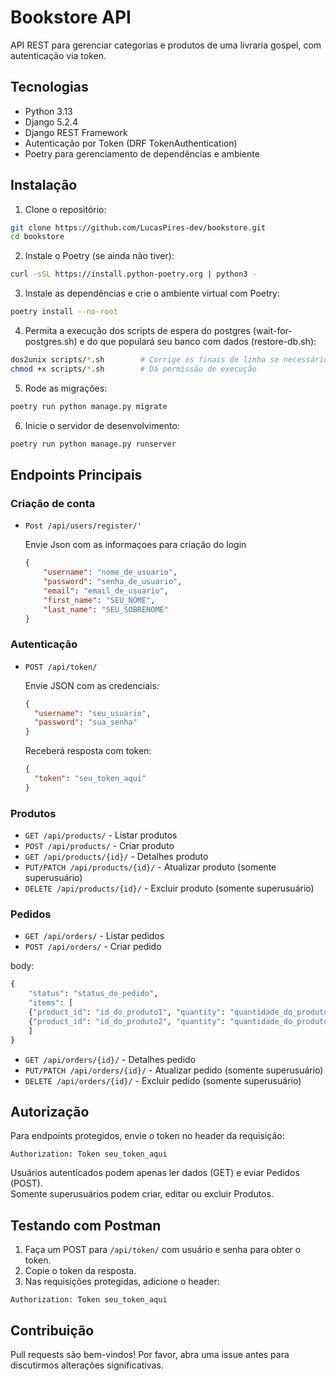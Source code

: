 # Bookstore API

API REST para gerenciar categorias e produtos de uma livraria gospel, com autenticação via token.

## Tecnologias

- Python 3.13  
- Django 5.2.4  
- Django REST Framework  
- Autenticação por Token (DRF TokenAuthentication)  
- Poetry para gerenciamento de dependências e ambiente  

## Instalação

1. Clone o repositório:

```bash
git clone https://github.com/LucasPires-dev/bookstore.git
cd bookstore
```

2. Instale o Poetry (se ainda não tiver):

```bash
curl -sSL https://install.python-poetry.org | python3 -
```

3. Instale as dependências e crie o ambiente virtual com Poetry:

```bash
poetry install --no-root
```

4. Permita a execução dos scripts de espera do postgres (wait-for-postgres.sh) e do que populará seu banco com dados (restore-db.sh):

```bash
dos2unix scripts/*.sh        # Corrige os finais de linha se necessário
chmod +x scripts/*.sh        # Dá permissão de execução


```

5. Rode as migrações:

```bash
poetry run python manage.py migrate
```

6. Inicie o servidor de desenvolvimento:

```bash
poetry run python manage.py runserver
```

## Endpoints Principais

### Criação de conta

- `Post /api/users/register/'`

    Envie Json com as informaçoes para criação do login

    ```json
    {
        "username": "nome_de_usuario",
        "password": "senha_de_usuario",
        "email": "email_de_usuario",
        "first_name": "SEU_NOME",
        "last_name": "SEU_SOBRENOME"
    }
  ```

### Autenticação

- `POST /api/token/`

  Envie JSON com as credenciais:

  ```json
  {
    "username": "seu_usuario",
    "password": "sua_senha"
  }
  ```

  Receberá resposta com token:

  ```json
  {
    "token": "seu_token_aqui"
  }
  ```

<!-- ### Categorias

- `GET /api/categories/` - Listar categorias  
- `POST /api/categories/` - Criar categoria (somente superusuário)  
- `GET /api/categories/{id}/` - Detalhes categoria  
- `PUT/PATCH /api/categories/{id}/` - Atualizar categoria (somente superusuário)  
- `DELETE /api/categories/{id}/` - Excluir categoria (somente superusuário)   -->

### Produtos

- `GET /api/products/` - Listar produtos  
- `POST /api/products/` - Criar produto
- `GET /api/products/{id}/` - Detalhes produto  
- `PUT/PATCH /api/products/{id}/` - Atualizar produto (somente superusuário)  
- `DELETE /api/products/{id}/` - Excluir produto (somente superusuário)  

### Pedidos

- `GET /api/orders/` - Listar pedidos  
- `POST /api/orders/` - Criar pedido

body: 
```bash
{
    "status": "status_do_pedido",
    "items": [
    {"product_id": "id_do_produto1", "quantity": "quantidade_do_produto1"},
    {"product_id": "id_do_produto2", "quantity": "quantidade_do_produto2"},
    ]
}
```

- `GET /api/orders/{id}/` - Detalhes pedido  
- `PUT/PATCH /api/orders/{id}/` - Atualizar pedido (somente superusuário)  
- `DELETE /api/orders/{id}/` - Excluir pedido (somente superusuário)  

## Autorização

Para endpoints protegidos, envie o token no header da requisição:

```
Authorization: Token seu_token_aqui
```

Usuários autenticados podem apenas ler dados (GET) e eviar Pedidos (POST).  
Somente superusuários podem criar, editar ou excluir Produtos.

## Testando com Postman

1. Faça um POST para `/api/token/` com usuário e senha para obter o token.  
2. Copie o token da resposta.  
3. Nas requisições protegidas, adicione o header:

```
Authorization: Token seu_token_aqui
```

## Contribuição

Pull requests são bem-vindos! Por favor, abra uma issue antes para discutirmos alterações significativas.

